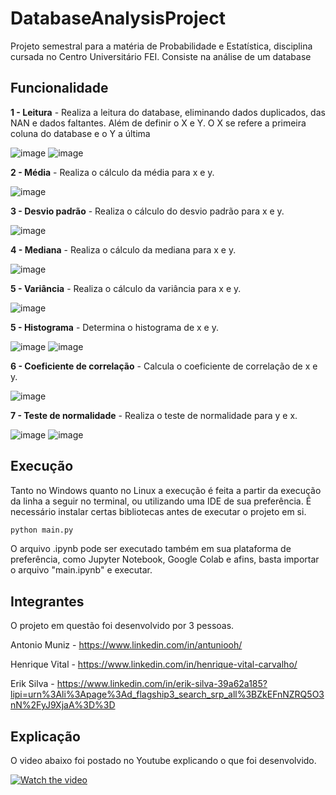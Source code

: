 # DatabaseAnalysisProject

Projeto semestral para a matéria de Probabilidade e Estatística, disciplina cursada no Centro Universitário FEI. Consiste na análise de um database

## Funcionalidade

**1 - Leitura** - Realiza a leitura do database, eliminando dados duplicados, das NAN e dados faltantes. Além de definir o X e Y. O X se refere a primeira coluna do database e o Y a última

![image](images/read.png)
![image](images/definexy.png)

**2 - Média** - Realiza o cálculo da média para x e y.

![image](images/media.png)

**3 - Desvio padrão** - Realiza o cálculo do desvio padrão para x e y.

![image](images/desvioPadrao.png)

**4 - Mediana** - Realiza o cálculo da mediana para x e y.

![image](images/mediana.png)

**5 - Variância** - Realiza o cálculo da variância para x e y.

![image](images/variancia.png)

**5 - Histograma** - Determina o histograma de x e y.

![image](images/histox.png)
![image](images/histoy.png)

**6 - Coeficiente de correlação** - Calcula o coeficiente de correlação de x e y.

![image](images/corr.png)

**7 - Teste de normalidade** - Realiza o teste de normalidade para y e x.

![image](images/normalX.png)
![image](images/normalY.png)

## Execução

Tanto no Windows quanto no Linux a execução é feita a partir da execução da linha a seguir no terminal, ou utilizando uma IDE de sua preferência. É necessário instalar certas bibliotecas antes de executar o projeto em si.

```bash
python main.py
```

O arquivo .ipynb pode ser executado também em sua plataforma de preferência, como Jupyter Notebook, Google Colab e afins, basta importar o arquivo "main.ipynb" e executar.

## Integrantes

O projeto em questão foi desenvolvido por 3 pessoas.

Antonio Muniz - https://www.linkedin.com/in/antuniooh/

Henrique Vital - https://www.linkedin.com/in/henrique-vital-carvalho/

Erik Silva - https://www.linkedin.com/in/erik-silva-39a62a185?lipi=urn%3Ali%3Apage%3Ad_flagship3_search_srp_all%3BZkEFnNZRQ5O3nN%2FyJ9XjaA%3D%3D

## Explicação
O video abaixo foi postado no Youtube explicando o que foi desenvolvido.

[![Watch the video](https://i.ytimg.com/vi/NMv0SSdDm-c/hqdefault.jpg?sqp=-oaymwEZCPYBEIoBSFXyq4qpAwsIARUAAIhCGAFwAQ==&rs=AOn4CLDh7XoovfSfoZBLPZuDEHgpO9JoQA)](https://www.youtube.com/watch?v=NMv0SSdDm-c&t=19s)
